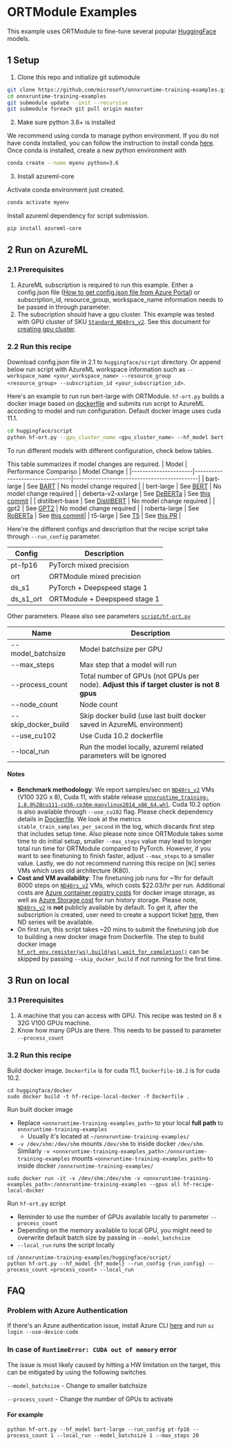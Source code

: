 

# ORTModule Examples
This example uses ORTModule to fine-tune several popular [HuggingFace](https://huggingface.co/) models.

## 1 Setup
1. Clone this repo and initialize git submodule
```bash
git clone https://github.com/microsoft/onnxruntime-training-examples.git
cd onnxruntime-training-examples
git submodule update --init --recursive
git submodule foreach git pull origin master
```
2. Make sure python 3.6+ is installed

We recommend using conda to manage python environment. If you do not have conda installed, you can follow the instruction to install conda [here](https://conda.io/projects/conda/en/latest/user-guide/install/index.html). Once conda is installed, create a new python environment with 
```bash
conda create --name myenv python=3.6
```
3. Install azureml-core

Activate conda environment just created.
```bash
conda activate myenv
```
Install azureml dependency for script submission.
```bash
pip install azureml-core
```
## 2 Run on AzureML
### 2.1 Prerequisites
1. AzureML subscription is required to run this example. Either a config.json file ([How to get config.json file from Azure Portal](https://docs.microsoft.com/en-us/azure/machine-learning/how-to-configure-environment#workspace)) or subscription_id, resource_group, workspace_name information needs to be passed in through parameter.
2. The subscription should have a gpu cluster. This example was tested with GPU cluster of SKU [`Standard_ND40rs_v2`](https://docs.microsoft.com/en-us/azure/virtual-machines/ndv2-series). See this document for [creating gpu cluster](https://docs.microsoft.com/en-us/azure/machine-learning/how-to-create-attach-compute-cluster?tabs=python).
### 2.2 Run this recipe
Download config.json file in 2.1 to `huggingface/script` directory. Or append below run script with AzureML workspace information such as `--workspace_name <your_workspace_name> --resource_group 
<resource_group> --subscription_id <your_subscription_id>`.

Here's an example to run run bert-large with ORTModule. `hf-ort.py` builds a docker image based on [dockerfile](docker/Dockerfile) and submits run script to AzureML according to model and run configuration. Default docker image uses cuda 11.1.
```bash
cd huggingface/script
python hf-ort.py --gpu_cluster_name <gpu_cluster_name> --hf_model bert-large --run_config ort
```
To run different models with different configuration, check below tables.

This table summarizes if model changes are required.
| Model                | Performance Compariso           | Model Change                                |
|----------------------|---------------------------------|---------------------------------------------|
| bart-large           | See [BART](BART.md)             | No model change required |
| bert-large           | See [BERT](BERT.md)             | No model change required |
| deberta-v2-xxlarge   | See [DeBERTa](DeBERTa.md)       | See [this commit](https://github.com/microsoft/huggingface-transformers/commit/0b2532a4f1df90858472d1eb2ca3ac4eaea42af1) |
| distilbert-base      | See [DistilBERT](DistilBERT.md) | No model change required |
| gpt2                 | See [GPT2](GPT2.md)             | No model change required |
| roberta-large        | See [RoBERTa](RoBERTa.md)       | See [this commit](https://github.com/microsoft/huggingface-transformers/commit/b25c43e533c5cadbc4734cc3615563a2304c18a2)|
| t5-large             | See [T5](T5.md)                 | See [this PR](https://github.com/microsoft/huggingface-transformers/pull/4/files) |

Here're the different configs and description that the recipe script take through `--run_config` parameter.

| Config    | Description |
|-----------|-------------|
| pt-fp16   | PyTorch mixed precision | 
| ort       | ORTModule mixed precision |
| ds_s1     | PyTorch + Deepspeed stage 1 |
| ds_s1_ort | ORTModule + Deepspeed stage 1|

Other parameters. Please also see parameters [`script/hf-ort.py`](azureml/hf-ort.py#L64)

| Name                | Description |
|---------------------|-------------|
| --model_batchsize   | Model batchsize per GPU | 
| --max_steps         | Max step that a model will run |
| --process_count     | Total number of GPUs (not GPUs per node). **Adjust this if target cluster is not 8 gpus** |
| --node_count        | Node count |
| --skip_docker_build | Skip docker build (use last built docker saved in AzureML environment) |
| --use_cu102         | Use Cuda 10.2 dockerfile |
| --local_run         | Run the model locally, azureml related parameters will be ignored |
#### Notes
- **Benchmark methodology**: We report samples/sec on [`ND40rs_v2`](https://azure.microsoft.com/en-us/pricing/details/machine-learning/) VMs (V100 32G x 8), Cuda 11, with stable release [`onnxruntime_training-1.8.0%2Bcu111-cp36-cp36m-manylinux2014_x86_64.whl`](https://onnxruntimepackages.z14.web.core.windows.net/onnxruntime_stable_cu111.html). Cuda 10.2 option is also available through `--use_cu102` flag. Please check dependency details in [Dockerfile](docker/Dockerfile). We look at the metrics `stable_train_samples_per_second` in the log, which discards first step that includes setup time. Also please note since ORTModule takes some time to do initial setup, smaller `--max_steps` value may lead to longer total run time for ORTModule compared to PyTorch. However, if you want to see finetuning to finish faster, adjust `--max_steps` to a smaller value. Lastly, we do not recommend running this recipe on [`NC`] series VMs which uses old architecture (K80).
- **Cost and VM availability**: The finetuning job runs for ~1hr for default 8000 steps on [`ND40rs_v2`](https://azure.microsoft.com/en-us/pricing/details/machine-learning/) VMs, which costs $22.03/hr per run. Additional costs are [Azure container registry costs](https://azure.microsoft.com/en-us/pricing/details/container-registry/) for docker image storage, as well as [Azure Storage cost](https://azure.microsoft.com/en-us/pricing/details/storage/) for run history storage. Please note, [`ND40rs_v2`](https://azure.microsoft.com/en-us/pricing/details/machine-learning/) is **not** publicly available by default. To get it, after the subscription is created, user need to create a support ticket [here](https://ms.portal.azure.com/#blade/Microsoft_Azure_Support/HelpAndSupportBlade/overview), then ND series will be available.
- On first run, this script takes ~20 mins to submit the finetuning job due to building a new docker image from Dockerfile. The step to build docker image [`hf_ort_env.register(ws).build(ws).wait_for_completion()`](script/hf-ort.py#L147) can be skipped by passing `--skip_docker_build` if not running for the first time.
## 3 Run on local
### 3.1 Prerequisites
1. A machine that you can access with GPU. This recipe was tested on 8 x 32G V100 GPUs machine.
2. Know how many GPUs are there. This needs to be passed to parameter `--process_count`
### 3.2 Run this recipe
Build docker image. `Dockerfile` is for cuda 11.1, `Dockerfile-10.2` is for cuda 10.2.
```
cd huggingface/docker
sudo docker build -t hf-recipe-local-docker -f Dockerfile .
```
Run built docker image
* Replace `<onnxruntime-training-examples_path>` to your local **full path** to `onnxruntime-training-examples`
  * Usually it's located at `~/onnxruntime-training-examples/`
* `-v /dev/shm:/dev/shm` mounts `/dev/shm` to inside docker `/dev/shm`. Similarly `-v <onnxruntime-training-examples_path>:/onnxruntime-training-examples` mounts `<onnxruntime-training-examples_path>` to inside docker `/onnxruntime-training-examples/`
```
sudo docker run -it -v /dev/shm:/dev/shm -v <onnxruntime-training-examples_path>:/onnxruntime-training-examples --gpus all hf-recipe-local-docker
```
Run `hf-ort.py` script
* Reminder to use the number of GPUs available locally to parameter `--process_count`
* Depending on the memory available to local GPU, you might need to overwrite default batch size by passing in `--model_batchsize`
* `--local_run` runs the script locally
```
cd /onnxruntime-training-examples/huggingface/script/
python hf-ort.py --hf_model {hf_model} --run_config {run_config} --process_count <process_count> --local_run
```

## FAQ
### Problem with Azure Authentication
If there's an Azure authentication issue, install Azure CLI [here](https://docs.microsoft.com/en-us/cli/azure/) and run `az login --use-device-code`

### In case of `RuntimeError: CUDA out of memory` error
The issue is most likely caused by hitting a HW limitation on the target, this can be mitigated by using the following switches

`--model_batchsize` <parameter> - Change to smaller batchsize
  
`--process_count` <parameter> - Change the number of GPUs to activate 
  
#### For example
  ```
python hf-ort.py --hf_model bart-large --run_config pt-fp16 --process_count 1 --local_run --model_batchsize 1 --max_steps 20
```
